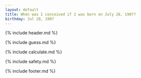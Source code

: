 ```yaml
---
layout: default
title: When was I conceived if I was born on July 28, 1907?
birthday: Jul 28, 1907
---
```


{% include header.md %}

{% include guess.md %}

{% include calculate.md %}

{% include safety.md %}

{% include footer.md %}



